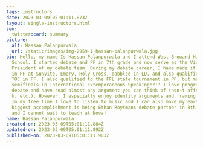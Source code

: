 ```yaml
---
tags: instructors
date: 2023-03-09T05:01:11.873Z
layout: single-instructors.html
seo:
  twitter:card: summary
picture:
  alt: Hassan Palanpurwala
  url: /static/images/img-2959-1-hassan-palanpurwala.jpg
bio: Hello, my name Is Hassan Palanpurwala and I attend West Broward High
  School. I started debate and PF in 7th grade and now serve as the Vice
  President of my debate team. During my debate career, I have made it to elims
  in PF at Sunvite, Emory, Holy Cross, dabbled in LD, and also qualified to the
  TOC in PF. I also qualified to the FFL state tournament in PF, but made
  semifinals in International Extemporaneous Speaking!?!? I love progressive
  debate and have read almost any argument you can think of (non-t affs, theory,
  k, etc.). However, I especially enjoy identity arguments and framing debates.
  In my free time I love to listen to music and I can also move my ears. My
  biggest accomplishment is being Ethan Roytmans debate partner in 8th grade,
  and I cannot wait to teach at Nova!
name: Hassan Palanpurwala
created-on: 2023-03-09T05:01:11.884Z
updated-on: 2023-03-09T05:01:11.892Z
published-on: 2023-03-09T05:01:11.903Z
---
```

